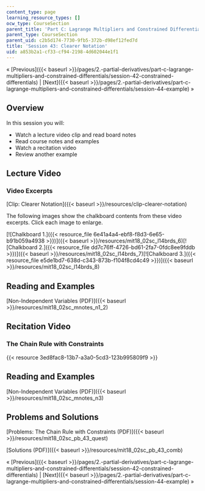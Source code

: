 ```yaml
---
content_type: page
learning_resource_types: []
ocw_type: CourseSection
parent_title: 'Part C: Lagrange Multipliers and Constrained Differentials'
parent_type: CourseSection
parent_uid: c2b5d174-7730-9fb5-372b-d98ef12fed7d
title: 'Session 43: Clearer Notation'
uid: a853b2a1-cf33-cf94-2198-4d602044e1f1
---
```


« [Previous]({{< baseurl >}}/pages/2.-partial-derivatives/part-c-lagrange-multipliers-and-constrained-differentials/session-42-constrained-differentials) | [Next]({{< baseurl >}}/pages/2.-partial-derivatives/part-c-lagrange-multipliers-and-constrained-differentials/session-44-example) »

Overview
--------

In this session you will:

*   Watch a lecture video clip and read board notes
*   Read course notes and examples
*   Watch a recitation video
*   Review another example

Lecture Video
-------------

### Video Excerpts

[Clip: Clearer Notation]({{< baseurl >}}/resources/clip-clearer-notation)

The following images show the chalkboard contents from these video excerpts. Click each image to enlarge.

[![Chalkboard 1.]({{< resource_file 6e41a4a4-ebf8-f8d3-6e65-b91b059a4938 >}})]({{< baseurl >}}/resources/mit18_02sc_l14brds_6)[![Chalkboard 2.]({{< resource_file dd7c76ff-4726-bd61-2fa7-0fdc8ee9fddb >}})]({{< baseurl >}}/resources/mit18_02sc_l14brds_7)[![Chalkboard 3.]({{< resource_file e5de1bd7-638d-c343-873b-f104f8cd4c49 >}})]({{< baseurl >}}/resources/mit18_02sc_l14brds_8)

Reading and Examples
--------------------

[Non-Independent Variables (PDF)]({{< baseurl >}}/resources/mit18_02sc_mnotes_n1_2)

Recitation Video
----------------

### The Chain Rule with Constraints

{{< resource 3ed8fac8-13b7-a3a0-5cd3-123b995809f9 >}}

Reading and Examples
--------------------

[Non-Independent Variables (PDF)]({{< baseurl >}}/resources/mit18_02sc_mnotes_n3)

Problems and Solutions
----------------------

[Problems: The Chain Rule with Constraints (PDF)]({{< baseurl >}}/resources/mit18_02sc_pb_43_quest)

[Solutions (PDF)]({{< baseurl >}}/resources/mit18_02sc_pb_43_comb)

« [Previous]({{< baseurl >}}/pages/2.-partial-derivatives/part-c-lagrange-multipliers-and-constrained-differentials/session-42-constrained-differentials) | [Next]({{< baseurl >}}/pages/2.-partial-derivatives/part-c-lagrange-multipliers-and-constrained-differentials/session-44-example) »